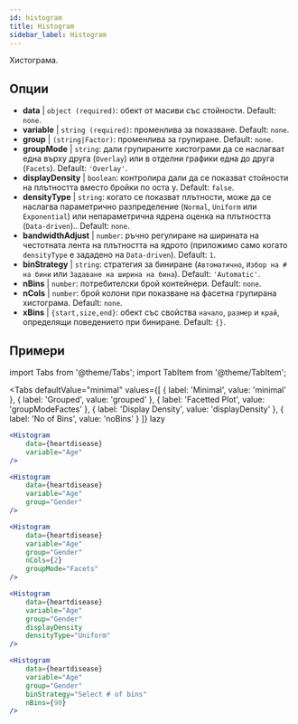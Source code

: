 ```yaml
---
id: histogram
title: Histogram
sidebar_label: Histogram
---
```


Хистограма.

## Опции

* __data__ | `object (required)`: обект от масиви със стойности. Default: `none`.
* __variable__ | `string (required)`: променлива за показване. Default: `none`.
* __group__ | `(string|Factor)`: променлива за групиране. Default: `none`.
* __groupMode__ | `string`: дали групираните хистограми да се наслагват една върху друга (`Overlay`) или в отделни графики една до друга (`Facets`). Default: `'Overlay'`.
* __displayDensity__ | `boolean`: контролира дали да се показват стойности на плътността вместо бройки по оста y. Default: `false`.
* __densityType__ | `string`: когато се показват плътности, може да се наслагва параметрично разпределение (`Normal`, `Uniform` или `Exponential`) или непараметрична ядрена оценка на плътността (`Data-driven`).. Default: `none`.
* __bandwidthAdjust__ | `number`: ръчно регулиране на ширината на честотната лента на плътността на ядрото (приложимо само когато `densityType` е зададено на `Data-driven`). Default: `1`.
* __binStrategy__ | `string`: стратегия за биниране (`Автоматично`, `Избор на # на бини` или `Задаване на ширина на бина`). Default: `'Automatic'`.
* __nBins__ | `number`: потребителски брой контейнери. Default: `none`.
* __nCols__ | `number`: брой колони при показване на фасетна групирана хистограма. Default: `none`.
* __xBins__ | `{start,size,end}`: обект със свойства `начало`, `размер` и `край`, определящи поведението при биниране. Default: `{}`.


## Примери

import Tabs from '@theme/Tabs';
import TabItem from '@theme/TabItem';

<Tabs
    defaultValue="minimal"
    values={[
        { label: 'Minimal', value: 'minimal' },
        { label: 'Grouped', value: 'grouped' },
        { label: 'Facetted Plot', value: 'groupModeFactes' },
        { label: 'Display Density', value: 'displayDensity' },
        { label: 'No of Bins', value: 'noBins' }
    ]}
    lazy
>

<TabItem value="minimal">

```jsx live
<Histogram 
    data={heartdisease} 
    variable="Age"
/>
```

</TabItem>

<TabItem value="grouped">

```jsx live
<Histogram 
    data={heartdisease} 
    variable="Age"
    group="Gender"
/>
```

</TabItem>

<TabItem value="groupModeFactes">

```jsx live
<Histogram 
    data={heartdisease} 
    variable="Age"
    group="Gender"
    nCols={2}
    groupMode="Facets"
/>
```

</TabItem>

<TabItem value="displayDensity">

```jsx live
<Histogram 
    data={heartdisease} 
    variable="Age"
    group="Gender"
    displayDensity 
    densityType="Uniform"
/>
```

</TabItem>

<TabItem value="noBins">

```jsx live
<Histogram 
    data={heartdisease} 
    variable="Age"
    group="Gender"
    binStrategy="Select # of bins"
    nBins={90}
/>
```

</TabItem>

</Tabs>
